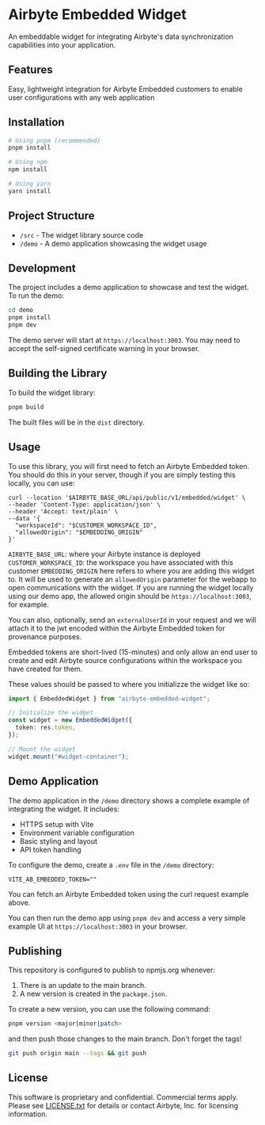 # Airbyte Embedded Widget

An embeddable widget for integrating Airbyte's data synchronization capabilities into your application.

## Features

Easy, lightweight integration for Airbyte Embedded customers to enable user configurations with any web application

## Installation

```bash
# Using pnpm (recommended)
pnpm install

# Using npm
npm install

# Using yarn
yarn install
```

## Project Structure

- `/src` - The widget library source code
- `/demo` - A demo application showcasing the widget usage

## Development

The project includes a demo application to showcase and test the widget. To run the demo:

```bash
cd demo
pnpm install
pnpm dev
```

The demo server will start at `https://localhost:3003`. You may need to accept the self-signed certificate warning in your browser.

## Building the Library

To build the widget library:

```bash
pnpm build
```

The built files will be in the `dist` directory.

## Usage

To use this library, you will first need to fetch an Airbyte Embedded token. You should do this in your server, though if you are simply testing this locally, you can use:

```
curl --location '$AIRBYTE_BASE_URL/api/public/v1/embedded/widget' \
--header 'Content-Type: application/json' \
--header 'Accept: text/plain' \
--data '{
  "workspaceId": "$CUSTOMER_WORKSPACE_ID",
  "allowedOrigin": "$EMBEDDING_ORIGIN"
}'
```

`AIRBYTE_BASE_URL`: where your Airbyte instance is deployed
`CUSTOMER_WORKSPACE_ID`: the workspace you have associated with this customer
`EMBEDDING_ORIGIN` here refers to where you are adding this widget to. It will be used to generate an `allowedOrigin` parameter for the webapp to open communications with the widget. If you are running the widget locally using our demo app, the allowed origin should be `https://localhost:3003`, for example.

You can also, optionally, send an `externalUserId` in your request and we will attach it to the jwt encoded within the Airbyte Embedded token for provenance purposes.

Embedded tokens are short-lived (15-minutes) and only allow an end user to create and edit Airbyte source configurations within the workspace you have created for them.

These values should be passed to where you initializze the widget like so:

```typescript
import { EmbeddedWidget } from "airbyte-embedded-widget";

// Initialize the widget
const widget = new EmbeddedWidget({
  token: res.token,
});

// Mount the widget
widget.mount("#widget-container");
```

## Demo Application

The demo application in the `/demo` directory shows a complete example of integrating the widget. It includes:

- HTTPS setup with Vite
- Environment variable configuration
- Basic styling and layout
- API token handling

To configure the demo, create a `.env` file in the `/demo` directory:

```env
VITE_AB_EMBEDDED_TOKEN=""
```

You can fetch an Airbyte Embedded token using the curl request example above.

You can then run the demo app using `pnpm dev` and access a very simple example UI at `https://localhost:3003` in your browser.

## Publishing

This repository is configured to publish to npmjs.org whenever:

1. There is an update to the main branch.
2. A new version is created in the `package.json`.

To create a new version, you can use the following command:

```bash
pnpm version <major|minor|patch>
```

and then push those changes to the main branch. Don't forget the tags!

```bash
git push origin main --tags && git push
```

## License

This software is proprietary and confidential. Commercial terms apply. Please see [LICENSE.txt](LICENSE.txt) for details or contact Airbyte, Inc. for licensing information.
